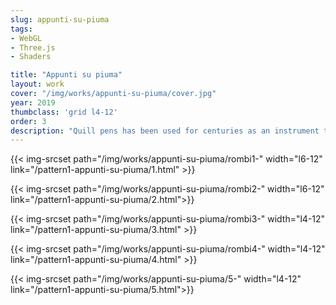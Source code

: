 ```yaml
---
slug: appunti-su-piuma
tags:
- WebGL
- Three.js
- Shaders

title: "Appunti su piuma"
layout: work
cover: "/img/works/appunti-su-piuma/cover.jpg"
year: 2019
thumbclass: 'grid l4-12'
order: 3
description: "Quill pens has been used for centuries as an instrument to write. *Appunti su piuma* (in italian, “notes on feathers”) is a web animation where the feathers are instead a surface on which can be written. Incidentally, the words “text” and “texture” shares the same root, the latin verb “texere”, which means “to weave”. Points, dots, brackets and commas are animated over the texture of a feather, waving an imaginary union between surface and text, pen and paper"
---
```




{{< img-srcset path="/img/works/appunti-su-piuma/rombi1-" width="l6-12" link="/pattern1-appunti-su-piuma/1.html" >}}
 
{{< img-srcset path="/img/works/appunti-su-piuma/rombi2-" width="l6-12" link="/pattern1-appunti-su-piuma/2.html">}}

{{< img-srcset path="/img/works/appunti-su-piuma/rombi3-" width="l4-12" link="/pattern1-appunti-su-piuma/3.html" >}}

 {{< img-srcset path="/img/works/appunti-su-piuma/rombi4-" width="l4-12" link="/pattern1-appunti-su-piuma/4.html" >}}

 {{< img-srcset path="/img/works/appunti-su-piuma/5-" width="l4-12" link="/pattern1-appunti-su-piuma/5.html">}}